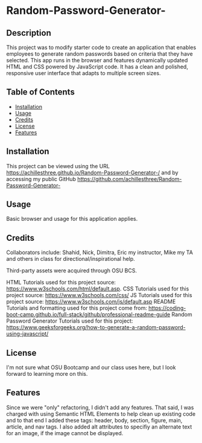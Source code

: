 # Random-Password-Generator-

## Description

This project was to modify starter code to create an application that enables employees to generate random passwords based on criteria that they have selected. This app runs in the browser and features dynamically updated HTML and CSS powered by JavaScript code. It has a clean and polished, responsive user interface that adapts to multiple screen sizes.  

## Table of Contents

- [Installation](#installation)
- [Usage](#usage)
- [Credits](#credits)
- [License](#license)
- [Features](#features)

## Installation

This project can be viewed using the URL https://achillesthree.github.io/Random-Password-Generator-/ and by accessing my public GitHub https://github.com/achillesthree/Random-Password-Generator-

## Usage

Basic browser and usage for this application applies.

## Credits

Collaborators include: Shahid, Nick, Dimitra, Eric my instructor, Mike my TA and others in class for directional/inspirational help.

Third-party assets were acquired through OSU BCS.

HTML Tutorials used for this project source: https://www.w3schools.com/html/default.asp.
CSS Tutorials used for this project source: https://www.w3schools.com/css/
JS Tutorials used for this project source: https://www.w3schools.com/js/default.asp
README Tutorials and formatting used for this project come from: https://coding-boot-camp.github.io/full-stack/github/professional-readme-guide
Random Password Generator Tutorials used for this project: https://www.geeksforgeeks.org/how-to-generate-a-random-password-using-javascript/

## License

I'm not sure what OSU Bootcamp and our class uses here, but I look forward to learning more on this.

## Features

Since we were "only" refactoring, I didn't add any features. That said, I was charged with using Semantic HTML Elements to help clean up existing code and to that end I added these tags: header, body, section, figure, main, article, and nav tags. I also added alt attributes to specifiy an alternate text for an image, if the image cannot be displayed.
